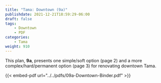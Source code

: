 ```yaml
---
title: "Tama: Downtown (9a)"
publishdate: 2021-12-21T18:59:29-06:00
draft: false
tags:
    - Downtown
    - PDF
categories:
    - Tama
weight: 910
---
```

This plan, **9a**, presents one simple/soft option (page 2) and a more complex/hard/permanent option (page 3) for renovating downtown Tama.

{{< embed-pdf url="../../pdfs/09a-Downtown-Binder.pdf" >}}
